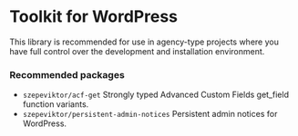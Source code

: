 # Toolkit for WordPress

This library is recommended for use in agency-type projects
where you have full control over the development and installation environment.

### Recommended packages

- `szepeviktor/acf-get` Strongly typed Advanced Custom Fields get_field function variants.
- `szepeviktor/persistent-admin-notices` Persistent admin notices for WordPress.
